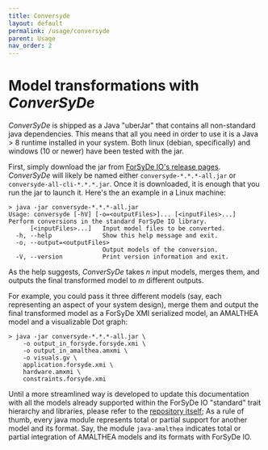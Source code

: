 ```yaml
---
title: Conversyde
layout: default
permalink: /usage/conversyde
parent: Usage
nav_order: 2
---
```


# Model transformations with _ConverSyDe_

_ConverSyDe_ is shipped as a Java "uberJar" that contains all non-standard java dependencies. This means
that all you need in order to use it is a Java > 8 runtime installed in your system. Both linux (debian, specifically) and
windows (10 or newer) have been tested with the jar.

First, simply download the jar from [ForSyDe IO's release pages]({{site.sources.forsydeio}}/releases). 
_ConverSyDe_ will likely be named either `conversyde-*.*.*-all.jar` or `conversyde-all-cli-*.*.*.jar`. 
Once it is downloaded, it is enough that you run the jar to launch it. Here's the an example in a Linux machine:

    > java -jar conversyde-*.*.*-all.jar 
    Usage: conversyde [-hV] [-o=<outputFiles>]... [<inputFiles>...]
    Perform conversions in the standard ForSyDe IO library.
          [<inputFiles>...]   Input model files to be converted.
      -h, --help              Show this help message and exit.
      -o, --output=<outputFiles>
                              Output models of the conversion.
      -V, --version           Print version information and exit.

As the help suggests, _ConverSyDe_ takes _n_ input models, merges them, and outputs the final transformed model to _m_ different outputs.

For example, you could pass it three different models (say, each representing an aspect of your system design), merge them and output
the final transformed model as a ForSyDe XMI serialized model, an AMALTHEA model and a visualizable Dot graph:

    > java -jar conversyde-*.*.*-all.jar \
        -o output_in_forsyde.forsyde.xmi \
        -o output_in_amalthea.amxmi \
        -o visuals.gv \
        application.forsyde.xmi \
        hardware.amxmi \
        constraints.forsyde.xmi

Until a more streamlined way is developed to update this documentation with all the models already supported
within the ForSyDe IO "standard" trait hierarchy and libraries, please refer to the [repository itself](https://github.com/forsyde/forsyde-io);
As a rule of thumb, every java module represents total or partial support for another model and its format. 
Say, the module `java-amalthea` indicates total or partial integration of AMALTHEA models and its formats with
ForSyDe IO.